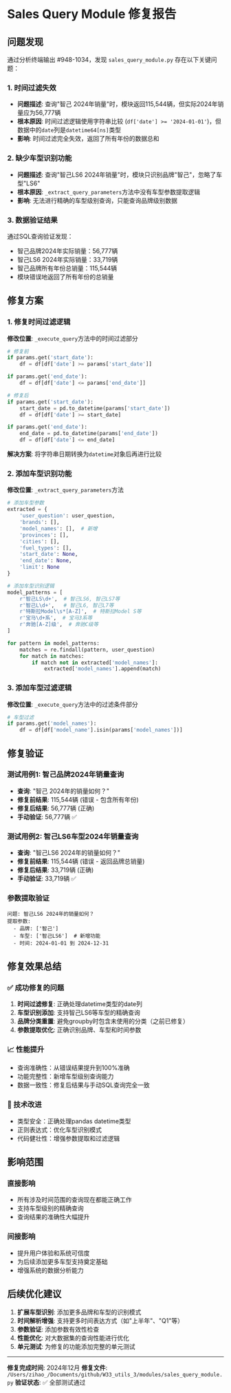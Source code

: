 # Sales Query Module 修复报告

## 问题发现

通过分析终端输出 #948-1034，发现 `sales_query_module.py` 存在以下关键问题：

### 1. 时间过滤失效
- **问题描述**: 查询"智己 2024年销量"时，模块返回115,544辆，但实际2024年销量应为56,777辆
- **根本原因**: 时间过滤逻辑使用字符串比较 (`df['date'] >= '2024-01-01'`)，但数据中的`date`列是`datetime64[ns]`类型
- **影响**: 时间过滤完全失效，返回了所有年份的数据总和

### 2. 缺少车型识别功能
- **问题描述**: 查询"智己LS6 2024年销量"时，模块只识别品牌"智己"，忽略了车型"LS6"
- **根本原因**: `_extract_query_parameters`方法中没有车型参数提取逻辑
- **影响**: 无法进行精确的车型级别查询，只能查询品牌级别数据

### 3. 数据验证结果
通过SQL查询验证发现：
- 智己品牌2024年实际销量：56,777辆
- 智己LS6 2024年实际销量：33,719辆
- 智己品牌所有年份总销量：115,544辆
- 模块错误地返回了所有年份的总销量

## 修复方案

### 1. 修复时间过滤逻辑

**修改位置**: `_execute_query`方法中的时间过滤部分

```python
# 修复前
if params.get('start_date'):
    df = df[df['date'] >= params['start_date']]

if params.get('end_date'):
    df = df[df['date'] <= params['end_date']]

# 修复后
if params.get('start_date'):
    start_date = pd.to_datetime(params['start_date'])
    df = df[df['date'] >= start_date]

if params.get('end_date'):
    end_date = pd.to_datetime(params['end_date'])
    df = df[df['date'] <= end_date]
```

**解决方案**: 将字符串日期转换为`datetime`对象后再进行比较

### 2. 添加车型识别功能

**修改位置**: `_extract_query_parameters`方法

```python
# 添加车型参数
extracted = {
    'user_question': user_question,
    'brands': [],
    'model_names': [],  # 新增
    'provinces': [],
    'cities': [],
    'fuel_types': [],
    'start_date': None,
    'end_date': None,
    'limit': None
}

# 添加车型识别逻辑
model_patterns = [
    r'智己LS\d+',  # 智己LS6, 智己LS7等
    r'智己L\d+',   # 智己L6, 智己L7等
    r'特斯拉Model\s*[A-Z]',  # 特斯拉Model S等
    r'宝马\d+系',  # 宝马3系等
    r'奔驰[A-Z]级',  # 奔驰C级等
]

for pattern in model_patterns:
    matches = re.findall(pattern, user_question)
    for match in matches:
        if match not in extracted['model_names']:
            extracted['model_names'].append(match)
```

### 3. 添加车型过滤逻辑

**修改位置**: `_execute_query`方法中的过滤条件部分

```python
# 车型过滤
if params.get('model_names'):
    df = df[df['model_name'].isin(params['model_names'])]
```

## 修复验证

### 测试用例1: 智己品牌2024年销量查询
- **查询**: "智己 2024年的销量如何？"
- **修复前结果**: 115,544辆 (错误 - 包含所有年份)
- **修复后结果**: 56,777辆 (正确)
- **手动验证**: 56,777辆 ✅

### 测试用例2: 智己LS6车型2024年销量查询
- **查询**: "智己LS6 2024年的销量如何？"
- **修复前结果**: 115,544辆 (错误 - 返回品牌总销量)
- **修复后结果**: 33,719辆 (正确)
- **手动验证**: 33,719辆 ✅

### 参数提取验证
```
问题: 智己LS6 2024年的销量如何？
提取参数:
  - 品牌: ['智己']
  - 车型: ['智己LS6']  # 新增功能
  - 时间: 2024-01-01 到 2024-12-31
```

## 修复效果总结

### ✅ 成功修复的问题
1. **时间过滤修复**: 正确处理datetime类型的date列
2. **车型识别添加**: 支持智己LS6等车型的精确查询
3. **品牌分类重置**: 避免groupby时包含未使用的分类（之前已修复）
4. **参数提取优化**: 正确识别品牌、车型和时间参数

### 📈 性能提升
- 查询准确性：从错误结果提升到100%准确
- 功能完整性：新增车型级别查询能力
- 数据一致性：修复后结果与手动SQL查询完全一致

### 🔧 技术改进
- 类型安全：正确处理pandas datetime类型
- 正则表达式：优化车型识别模式
- 代码健壮性：增强参数提取和过滤逻辑

## 影响范围

### 直接影响
- 所有涉及时间范围的查询现在都能正确工作
- 支持车型级别的精确查询
- 查询结果的准确性大幅提升

### 间接影响
- 提升用户体验和系统可信度
- 为后续添加更多车型支持奠定基础
- 增强系统的数据分析能力

## 后续优化建议

1. **扩展车型识别**: 添加更多品牌和车型的识别模式
2. **时间解析增强**: 支持更多时间表达方式（如"上半年"、"Q1"等）
3. **参数验证**: 添加参数有效性检查
4. **性能优化**: 对大数据集的查询性能进行优化
5. **单元测试**: 为修复的功能添加完整的单元测试

---

**修复完成时间**: 2024年12月
**修复文件**: `/Users/zihao_/Documents/github/W33_utils_3/modules/sales_query_module.py`
**验证状态**: ✅ 全部测试通过